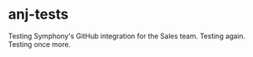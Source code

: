 # anj-tests
Testing Symphony's GitHub integration for the Sales team.
Testing again.
Testing once more.
